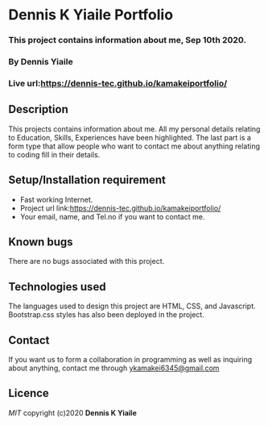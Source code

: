 # Dennis K Yiaile Portfolio
### This project contains information about me, Sep 10th 2020.

### By **Dennis Yiaile**

### Live url:https://dennis-tec.github.io/kamakeiportfolio/

## Description
This projects contains information about me. All my personal details relating to Education, Skills, Experiences have been highlighted. The last part is a form type that allow people who want to contact me about anything relating to coding fill in their details.

## Setup/Installation requirement
* Fast working Internet.
* Project url link:https://dennis-tec.github.io/kamakeiportfolio/
* Your email, name, and Tel.no if you want to contact me.

## Known bugs
There are no bugs associated with this project.

## Technologies used
The languages used to design this project are HTML, CSS, and Javascript. Bootstrap.css styles has also been deployed in the project.

## Contact
If you want us to form a collaboration in programming as well as inquiring about anything, contact me through ykamakei6345@gmail.com

## Licence

*MIT*
copyright (c)2020 **Dennis K Yiaile**
